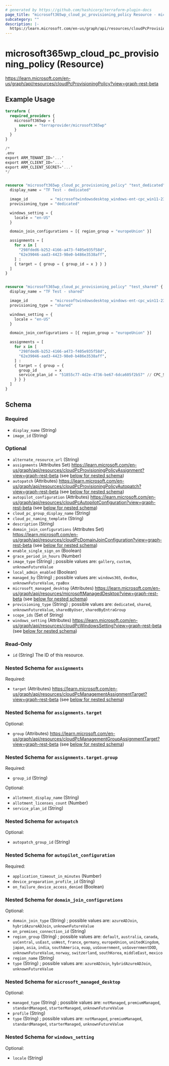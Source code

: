 ```yaml
---
# generated by https://github.com/hashicorp/terraform-plugin-docs
page_title: "microsoft365wp_cloud_pc_provisioning_policy Resource - microsoft365wp"
subcategory: ""
description: |-
  https://learn.microsoft.com/en-us/graph/api/resources/cloudPcProvisioningPolicy?view=graph-rest-beta
---
```


# microsoft365wp_cloud_pc_provisioning_policy (Resource)

https://learn.microsoft.com/en-us/graph/api/resources/cloudPcProvisioningPolicy?view=graph-rest-beta

## Example Usage

```terraform
terraform {
  required_providers {
    microsoft365wp = {
      source = "terraprovider/microsoft365wp"
    }
  }
}

/*
.env
export ARM_TENANT_ID='...'
export ARM_CLIENT_ID='...'
export ARM_CLIENT_SECRET='...'
*/


resource "microsoft365wp_cloud_pc_provisioning_policy" "test_dedicated" {
  display_name = "TF Test - dedicated"

  image_id          = "microsoftwindowsdesktop_windows-ent-cpc_win11-23h2-ent-cpc-m365"
  provisioning_type = "dedicated"

  windows_setting = {
    locale = "en-US"
  }

  domain_join_configurations = [{ region_group = "europeUnion" }]

  assignments = [
    for x in [
      "298fded6-b252-4166-a473-f405e935f58d",
      "62e39046-aad3-4423-98e0-b486e3538aff",
    ] :
    { target = { group = { group_id = x } } }
  ]
}


resource "microsoft365wp_cloud_pc_provisioning_policy" "test_shared" {
  display_name = "TF Test - shared"

  image_id          = "microsoftwindowsdesktop_windows-ent-cpc_win11-23h2-ent-cpc-m365"
  provisioning_type = "shared"

  windows_setting = {
    locale = "en-US"
  }

  domain_join_configurations = [{ region_group = "europeUnion" }]

  assignments = [
    for x in [
      "298fded6-b252-4166-a473-f405e935f58d",
      "62e39046-aad3-4423-98e0-b486e3538aff",
    ] :
    { target = { group = {
      group_id        = x
      service_plan_id = "51855c77-4d2e-4736-be67-6dca605f2b57" // CPC_S_2C_4GB_128GB / Windows 365 Shared Use 2 vCPU, 4 GB, 128 GB
    } } }
  ]
}
```

<!-- schema generated by tfplugindocs -->
## Schema

### Required

- `display_name` (String)
- `image_id` (String)

### Optional

- `alternate_resource_url` (String)
- `assignments` (Attributes Set) https://learn.microsoft.com/en-us/graph/api/resources/cloudPcProvisioningPolicyAssignment?view=graph-rest-beta (see [below for nested schema](#nestedatt--assignments))
- `autopatch` (Attributes) https://learn.microsoft.com/en-us/graph/api/resources/cloudPcProvisioningPolicyAutopatch?view=graph-rest-beta (see [below for nested schema](#nestedatt--autopatch))
- `autopilot_configuration` (Attributes) https://learn.microsoft.com/en-us/graph/api/resources/cloudPcAutopilotConfiguration?view=graph-rest-beta (see [below for nested schema](#nestedatt--autopilot_configuration))
- `cloud_pc_group_display_name` (String)
- `cloud_pc_naming_template` (String)
- `description` (String)
- `domain_join_configurations` (Attributes Set) https://learn.microsoft.com/en-us/graph/api/resources/cloudPcDomainJoinConfiguration?view=graph-rest-beta (see [below for nested schema](#nestedatt--domain_join_configurations))
- `enable_single_sign_on` (Boolean)
- `grace_period_in_hours` (Number)
- `image_type` (String) ; possible values are: `gallery`, `custom`, `unknownFutureValue`
- `local_admin_enabled` (Boolean)
- `managed_by` (String) ; possible values are: `windows365`, `devBox`, `unknownFutureValue`, `rpaBox`
- `microsoft_managed_desktop` (Attributes) https://learn.microsoft.com/en-us/graph/api/resources/microsoftManagedDesktop?view=graph-rest-beta (see [below for nested schema](#nestedatt--microsoft_managed_desktop))
- `provisioning_type` (String) ; possible values are: `dedicated`, `shared`, `unknownFutureValue`, `sharedByUser`, `sharedByEntraGroup`
- `scope_ids` (Set of String)
- `windows_setting` (Attributes) https://learn.microsoft.com/en-us/graph/api/resources/cloudPcWindowsSetting?view=graph-rest-beta (see [below for nested schema](#nestedatt--windows_setting))

### Read-Only

- `id` (String) The ID of this resource.

<a id="nestedatt--assignments"></a>
### Nested Schema for `assignments`

Required:

- `target` (Attributes) https://learn.microsoft.com/en-us/graph/api/resources/cloudPcManagementAssignmentTarget?view=graph-rest-beta (see [below for nested schema](#nestedatt--assignments--target))

<a id="nestedatt--assignments--target"></a>
### Nested Schema for `assignments.target`

Optional:

- `group` (Attributes) https://learn.microsoft.com/en-us/graph/api/resources/cloudPcManagementGroupAssignmentTarget?view=graph-rest-beta (see [below for nested schema](#nestedatt--assignments--target--group))

<a id="nestedatt--assignments--target--group"></a>
### Nested Schema for `assignments.target.group`

Required:

- `group_id` (String)

Optional:

- `allotment_display_name` (String)
- `allotment_licenses_count` (Number)
- `service_plan_id` (String)




<a id="nestedatt--autopatch"></a>
### Nested Schema for `autopatch`

Optional:

- `autopatch_group_id` (String)


<a id="nestedatt--autopilot_configuration"></a>
### Nested Schema for `autopilot_configuration`

Required:

- `application_timeout_in_minutes` (Number)
- `device_preparation_profile_id` (String)
- `on_failure_device_access_denied` (Boolean)


<a id="nestedatt--domain_join_configurations"></a>
### Nested Schema for `domain_join_configurations`

Optional:

- `domain_join_type` (String) ; possible values are: `azureADJoin`, `hybridAzureADJoin`, `unknownFutureValue`
- `on_premises_connection_id` (String)
- `region_group` (String) ; possible values are: `default`, `australia`, `canada`, `usCentral`, `usEast`, `usWest`, `france`, `germany`, `europeUnion`, `unitedKingdom`, `japan`, `asia`, `india`, `southAmerica`, `euap`, `usGovernment`, `usGovernmentDOD`, `unknownFutureValue`, `norway`, `switzerland`, `southKorea`, `middleEast`, `mexico`
- `region_name` (String)
- `type` (String) ; possible values are: `azureADJoin`, `hybridAzureADJoin`, `unknownFutureValue`


<a id="nestedatt--microsoft_managed_desktop"></a>
### Nested Schema for `microsoft_managed_desktop`

Optional:

- `managed_type` (String) ; possible values are: `notManaged`, `premiumManaged`, `standardManaged`, `starterManaged`, `unknownFutureValue`
- `profile` (String)
- `type` (String) ; possible values are: `notManaged`, `premiumManaged`, `standardManaged`, `starterManaged`, `unknownFutureValue`


<a id="nestedatt--windows_setting"></a>
### Nested Schema for `windows_setting`

Optional:

- `locale` (String)

